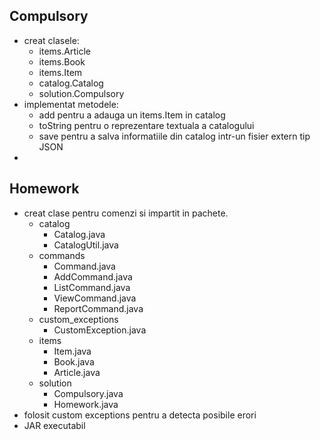 Compulsory
-
- creat clasele:
  - items.Article
  - items.Book
  - items.Item
  - catalog.Catalog
  - solution.Compulsory
- implementat metodele:
  - add pentru a adauga un items.Item in catalog
  - toString pentru o reprezentare textuala a catalogului
  - save pentru a salva informatiile din catalog intr-un fisier extern tip JSON
-
Homework
-
- creat clase pentru comenzi si impartit in pachete.
  - catalog
    - Catalog.java
    - CatalogUtil.java
  - commands
    - Command.java
    - AddCommand.java
    - ListCommand.java
    - ViewCommand.java
    - ReportCommand.java
  - custom_exceptions
    - CustomException.java
  - items
    - Item.java
    - Book.java
    - Article.java
  - solution
    - Compulsory.java
    - Homework.java
- folosit custom exceptions pentru a detecta posibile erori
- JAR executabil
